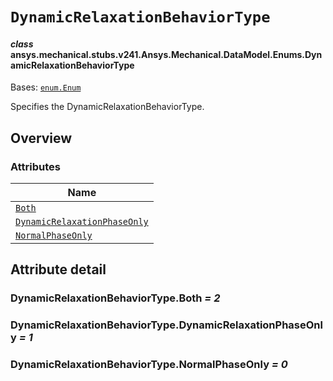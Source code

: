 <!-- vale off -->

<a id="dynamicrelaxationbehaviortype"></a>

# `DynamicRelaxationBehaviorType`

<a id="ansys.mechanical.stubs.v241.Ansys.Mechanical.DataModel.Enums.DynamicRelaxationBehaviorType"></a>

#### *class* ansys.mechanical.stubs.v241.Ansys.Mechanical.DataModel.Enums.DynamicRelaxationBehaviorType

Bases: [`enum.Enum`](https://docs.python.org/3/library/enum.html#enum.Enum)

Specifies the DynamicRelaxationBehaviorType.

<!-- !! processed by numpydoc !! -->

<a id="overview"></a>

## Overview

### Attributes

| Name |
| ------------------------------------------------------------------------------------------- |
| [`Both`](#DynamicRelaxationBehaviorType.Both) |
| [`DynamicRelaxationPhaseOnly`](#DynamicRelaxationBehaviorType.DynamicRelaxationPhaseOnly) |
| [`NormalPhaseOnly`](#DynamicRelaxationBehaviorType.NormalPhaseOnly) |

<a id="attribute-detail"></a>

## Attribute detail

<a id="DynamicRelaxationBehaviorType.Both"></a>

### DynamicRelaxationBehaviorType.Both *= 2*

<a id="DynamicRelaxationBehaviorType.DynamicRelaxationPhaseOnly"></a>

### DynamicRelaxationBehaviorType.DynamicRelaxationPhaseOnly *= 1*

<a id="DynamicRelaxationBehaviorType.NormalPhaseOnly"></a>

### DynamicRelaxationBehaviorType.NormalPhaseOnly *= 0*

<!-- vale on -->
